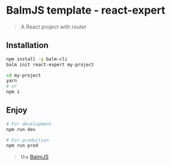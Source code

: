 # BalmJS template - react-expert

> A React project with router

## Installation

```sh
npm install -g balm-cli
balm init react-expert my-project

cd my-project
yarn
# or
npm i
```

## Enjoy

```sh
# For development
npm run dev

# For production
npm run prod
```

> thx [BalmJS](http://balmjs.com/)
